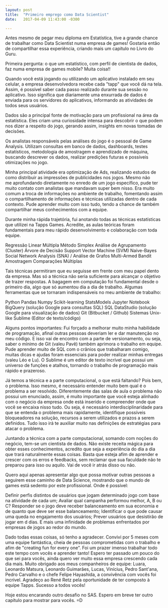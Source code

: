 ```yaml
---
layout: post
title:  "Primeiro emprego como Data Scientist"
date:   2017-04-09 11:43:00 -0300

---
```

Antes mesmo de pegar meu diploma em Estatística, tive a grande chance de trabalhar como Data Scientist numa empresa de games! Gostaria então de compartilhar essa experiência, criando mais um capítulo no Livro do Guru.

Primeira pergunta: o que um estatístico, com perfil de cientista de dados, faz numa empresa de games mobile? Muita coisa!!

Quando você está jogando ou utilizando um aplicativo instalado em seu celular, a empresa desenvolvedora recebe cada "tapp" que você dá na tela. Assim, é possível saber cada passo realizado durante sua sessão no aplicativo. Isso significa que diariamente uma enxurrada de dados é enviada para os servidores do aplicativos, informando as atividades de todos seus usuários.

Dados são a principal fonte de motivação para um profissional na área da estatística. Eles criam uma curiosidade intensa para descobrir o que podem nos dizer a respeito do jogo, gerando assim, insights em novas tomadas de decisões.

Os analistas responsáveis pelas análises do jogo é o pessoal de Game Analysis. Utilizam consultas em banco de dados, dashboards, testes estatísticos, metodologia de amostragem e aprendizado de máquina, buscando descrever os dados, realizar predições futuras e possíveis otimizações no jogo.

Minha principal atividade era optimização de Ads, realizando estudos de como distribuir as impressões de publicidades nos jogos. Mesmo não me aprofundando diretamente no enredo de um jogo específico, pude ter muito contato com analistas que mandavam super bem nisso. Era muito comum a troca de informações no ambiente de trabalho, fomentando assim o compartilhamento de informações e técnicas utilizadas dentro de cada contexto. Pude aprender muito com isso tudo, tendo a chance de também compartilhar meus conhecimentos com a equipe.

Durante minha rápida trajetória, fui anotando todas as técnicas estatísticas que utilizei na Tapps Games. Acredite, as aulas teóricas foram fundamentais para meu rápido desenvolvimento e colaboração com toda equipe.

Regressão Linear Múltipla
Método Simplex
Análise de Agrupamento (Cluster)
Árvore de Decisão
Support Vector Machine (SVM)
Naíve-Bayes
Social Network Analysis (SNA) / Análise de Grafos
Multi-Armed Bandit
Amostragem
Comparações Múltiplas

Tais técnicas permitiram que eu seguisse em frente com meu papel dento da empresa. Mas só a técnica não seria suficiente para alcançar o objetivo de trazer respostas. A bagagem em computação foi fundamental desde o primeiro dia, algo que só aumentou dia a dia de trabalho. Algumas ferramentas que se tornaram indispensáveis no meu ambiente de trabalho:

Python
Pandas
Numpy
Scikit-learning
StatsModels
Jupyter Notebook
BigQuery (solução Google para consultas SQL)
SQL
DataStudio (solução Google para visualização de dados)
Git (Bitbucket / Github)
Sistemas Unix-like
Sublime (Editor de texto/código)

Alguns pontos importantes: Fui forçado a melhorar muito minha habilidade de programação, afinal outras pessoas deveriam ler e dar manutenção no meu código. E isso vai de encontro com a parte de versionamento, ou seja, saber o mínimo de Git (valeu Pavê) também aprimora o trabalho em equipe. Pude aprender muito de SQL com o crânios que trabalharam comigo, muitas dicas e ajudas foram essenciais para poder realizar minhas entregas (valeu Léo e Lu). O Sublime é um editor de texto incrível que possui um universo de funções e atalhos, tornando o trabalho de programação mais rápido e prazeroso.

Já temos a técnica e a parte computacional, o que está faltando? Pois bem, o problema. Isso mesmo, é necessário entender muito bem qual é o problema a ser resolvido. Diferentemente das salas de aula o problema não possui um enunciado, assim, é muito importante que você esteja alinhado com o negócio da empresa onde está inserido e compreender onde que você se encaixa nisso tudo. Ou seja, é necessário interdisciplinaridade para que se entenda o problema mais rapidamente, identifique possíveis bloqueadores na solução, recursos a serem utilizados e prazos a serem definidos. Tudo isso irá te auxiliar muito nas definições de estratégias para atacar o problema.

Juntando a técnica com a parte computacional, somando com noções do negócio, tem-se um cientista de dados. Não existe receita mágica para obter esses conhecimentos, acredito que seja a experiência do dia a dia que trará naturalmente essas coisas. Basta que esteja afim de aprender e crescer com os erros e feedbacks, sem reclamar que sua faculdade não te preparou para isso ou aquilo. Vai de você ir atrás disso ou não.

Quero aqui apenas apresentar algo que possa motivar outras pessoas a seguirem esse caminho de Data Science, mostrando que o mundo de games está sedento por este profissional. Onde é possível:

Definir perfis distintos de usuários que jogam determinado jogo com base na atividade de cada um;
Avaliar qual campanha performou melhor, A, B ou C?
Responder se o jogo deve receber balanceamento em sua economia e de quanto que deve ser esse balanceamento;
Identificar o que pode causar uma queda no engajamento dos usuários;
Prever usuários que desistirão de jogar em d dias.
E mais uma infinidade de problemas enfrentados por empresas de jogos ao redor do mundo.

Dado todas essas coisas, só tenho a agradecer. Convivi por 5 meses com uma equipe fantástica, cheia de pessoas comprometidas com o trabalho e afim de "creating fun for every one". Foi um prazer imenso trabalhar todo este tempo com vocês e aprender tanto! Espero ter passado um pouco do que sei para vocês, ainda quero ver muito essa empresa crescendo cada dia mais. Muito obrigado aos meus companheiros de equipe: Luara, Leonardo Matsura, Leonardo Guimarães, Lucas, Vinícius, Pedro Sant'ana, Pedro Carvalho e o chefe Felipe Hayashida, a convivência com vocês foi incrível. Agradeço ao René Retz pela oportunidade de ter composto à equipe Tapps. Sucesso a todos vocês!

Hoje estou encarando outro desafio no SAS. Espero em breve ter outro capítulo para mostrar para vocês. =D